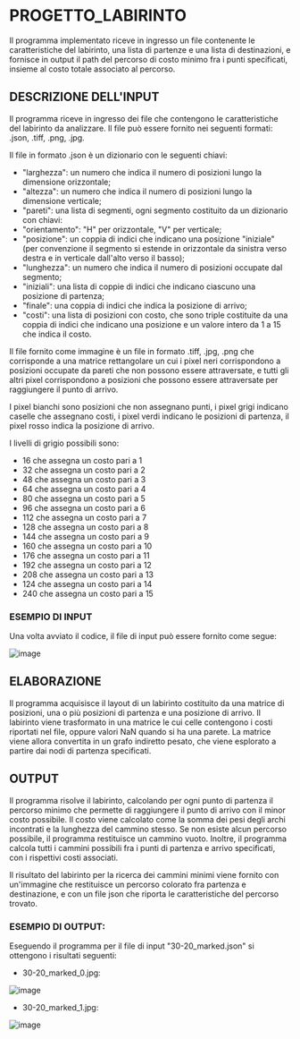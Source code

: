 # PROGETTO_LABIRINTO

Il programma implementato riceve in ingresso un file contenente le caratteristiche del labirinto, una lista di partenze e una lista di destinazioni, e fornisce in output il path del percorso di costo minimo fra i punti specificati, insieme al costo totale associato al percorso.

## DESCRIZIONE DELL'INPUT

Il programma riceve in ingresso dei file che contengono le caratteristiche del labirinto da analizzare. 
Il file può essere fornito nei seguenti formati: .json, .tiff, .png, .jpg. 

Il file in formato .json è un dizionario con le seguenti chiavi:

- "larghezza": un numero che indica il numero di posizioni lungo la dimensione orizzontale;
- "altezza": un numero che indica il numero di posizioni lungo la dimensione verticale;
- "pareti": una lista di segmenti, ogni segmento costituito da un dizionario con chiavi:
- "orientamento": "H" per orizzontale, "V" per verticale;
- "posizione": un coppia di indici che indicano una posizione "iniziale" (per convenzione il segmento si estende in orizzontale da  sinistra verso destra e in verticale dall'alto verso il basso);
- "lunghezza": un numero che indica il numero di posizioni occupate dal segmento;
- "iniziali": una lista di coppie di indici che indicano ciascuno una posizione di partenza;
- "finale": una coppia di indici che indica la posizione di arrivo;
- "costi": una lista di posizioni con costo, che sono triple costituite da una coppia di indici che indicano una posizione e un valore intero da 1 a 15 che indica il costo.

Il file fornito come immagine è un file in formato .tiff, .jpg, .png che corrisponde a una matrice rettangolare un cui i pixel neri corrispondono a posizioni occupate da pareti che non possono essere attraversate, e tutti gli altri pixel corrispondono a posizioni che possono essere attraversate per raggiungere il punto di arrivo.

I pixel bianchi sono posizioni che non assegnano punti, i pixel grigi indicano caselle che assegnano costi, i pixel verdi indicano le posizioni di partenza, il pixel rosso indica la posizione di arrivo.

I livelli di grigio possibili sono:

- 16 che assegna un costo pari a 1
- 32 che assegna un costo pari a 2
- 48 che assegna un costo pari a 3
- 64 che assegna un costo pari a 4
- 80 che assegna un costo pari a 5
- 96 che assegna un costo pari a 6
- 112 che assegna un costo pari a 7
- 128 che assegna un costo pari a 8
- 144 che assegna un costo pari a 9
- 160 che assegna un costo pari a 10
- 176 che assegna un costo pari a 11
- 192 che assegna un costo pari a 12
- 208 che assegna un costo pari a 13
- 124 che assegna un costo pari a 14
- 240 che assegna un costo pari a 15

### ESEMPIO DI INPUT

Una volta avviato il codice, il file di input può essere fornito come segue:

![image](https://github.com/Spamp/progetto_labirinto/assets/118067217/876a7c1e-575c-4ef3-a7ff-be50d84ee6e0)


## ELABORAZIONE

Il programma acquisisce il layout di un labirinto costituito da una matrice di posizioni, una o più posizioni di partenza e una posizione di arrivo. Il labirinto viene trasformato in una matrice le cui celle contengono i costi riportati nel file, oppure valori NaN quando si ha una parete. 
La matrice viene allora convertita in un grafo indiretto pesato, che viene esplorato a partire dai nodi di partenza specificati.

## OUTPUT

Il programma risolve il labirinto, calcolando per ogni punto di partenza il percorso minimo che permette di raggiungere il punto di arrivo con il minor costo possibile. Il costo viene calcolato come la somma dei pesi degli archi incontrati e la lunghezza del cammino stesso. Se non esiste alcun percorso possibile, il programma restituisce un cammino vuoto. 
Inoltre, il programma calcola tutti i cammini possibili fra i punti di partenza e arrivo specificati, con i rispettivi costi associati.

Il risultato del labirinto per la ricerca dei cammini minimi viene fornito con un'immagine che restituisce un percorso colorato fra partenza e destinazione, e con un file json che riporta le caratteristiche del percorso trovato. 

### ESEMPIO DI OUTPUT:

Eseguendo il programma per il file di input "30-20_marked.json" si ottengono i risultati seguenti:

- 30-20_marked_0.jpg: 

![image](https://github.com/Spamp/progetto_labirinto/assets/118067217/768e37a4-edcd-42e8-b6b9-aea4d98b571d)

- 30-20_marked_1.jpg:

![image](https://github.com/Spamp/progetto_labirinto/assets/118067217/0c2d5e70-ec24-4e44-89c3-4f9730551e91)





